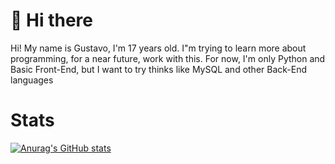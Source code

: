 # 👋 Hi there

Hi! My name is Gustavo, I'm 17 years old. I"m trying to learn more about programming, for a near future, work with this. For now, I'm only Python and Basic Front-End, but I want to try thinks like MySQL and other Back-End languages

# Stats

[![Anurag's GitHub stats](https://github-readme-stats.vercel.app/api?username=Tavar3s&theme=transparent)](https://github.com/anuraghazra/github-readme-stats)


<!---
Tavar3s/Tavar3s is a ✨ special ✨ repository because its `README.md` (this file) appears on your GitHub profile.
You can click the Preview link to take a look at your changes.
--->
